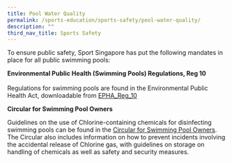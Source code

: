 ```yaml
---
title: Pool Water Quality
permalink: /sports-education/sports-safety/pool-water-quality/
description: ""
third_nav_title: Sports Safety
---
```

To ensure public safety, Sport Singapore has put the following mandates in place for all public swimming pools: 

**Environmental Public Health (Swimming Pools) Regulations, Reg 10**
<br><br>
Regulations for swimming pools are found in the Environmental Public Health Act, downloadable from [EPHA_Reg_10](/files/Sport%20Education/Sport%20Safety/Pool%20Water%20Quality/EPHA_Reg_10.pdf)

**Circular for Swimming Pool Owners**
 
Guidelines on the use of Chlorine-containing chemicals for disinfecting swimming pools can be found in the [Circular for Swimming Pool Owners](/files/Sport%20Education/Sport%20Safety/Pool%20Water%20Quality/Circular_for_Swimming_Pool_Owners.pdf). 
The Circular also includes information on how to prevent incidents involving the accidental release of Chlorine gas, with guidelines on storage on handling of chemicals as well as safety and security measures.